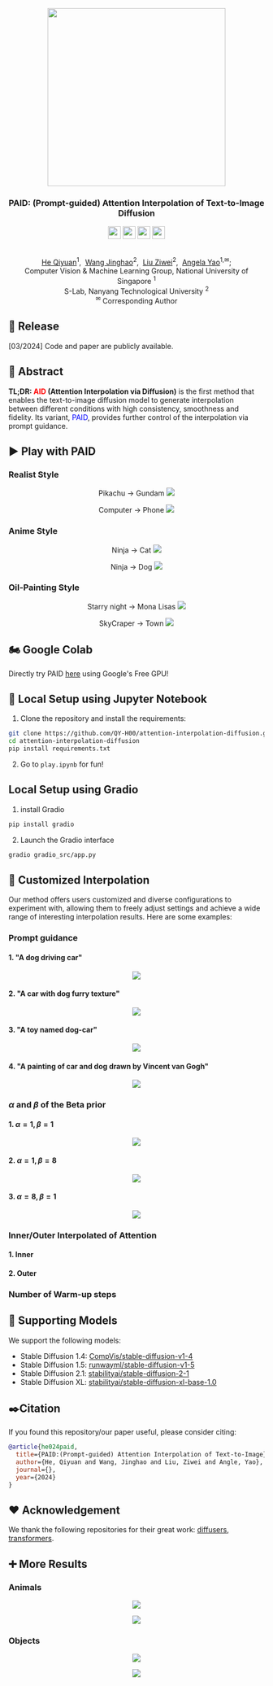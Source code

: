 <p align="center">
  <img src="asset/logo.png"  height=350>
</p>

### <div align="center">PAID: (Prompt-guided) Attention Interpolation of Text-to-Image Diffusion<div>

<div align="center">
<a herf=https://arxiv.org/abs/xxxx><img src=https://img.shields.io/badge/arXiv-b31b1b.svg?logo=arxiv height=25px></a>
<a herf=https://colab.research.google.com/drive/1zC-iOVu_raiFdUAD-TQ76GPKAuIj4hIt?usp=sharing><img src= https://img.shields.io/badge/Google%20Colab-0654ff.svg?logo=googlecolab height=25px></a>
<a herf=><img src=https://img.shields.io/badge/%F0%9F%A4%97%20Hugging%20Face%20Space-blue.svg height=25px>
<a herf=https://qy-h00.github.io/attention-interpolation-diffusion/><img src= https://img.shields.io/badge/GitHub%20Project%20Page-181717.svg?logo=github height=25px>
</div>

<p align="center">
  <br>
  <a href="https://qy-h00.github.io" target="_blank">He Qiyuan</a><sup>1</sup>,&nbsp;
  <a href="https://king159.github.io/" target="_blank">Wang Jinghao</a><sup>2</sup>,&nbsp;
  <a href="https://liuziwei7.github.io/" target="_blank">Liu Ziwei</a><sup>2</sup>,&nbsp;
  <a href="https://www.comp.nus.edu.sg/~ayao//" target="_blank">Angela Yao</a><sup>1,&#x2709</sup>;
  </sup></a>
  <br>
  <a herf=https://cvml.comp.nus.edu.sg>Computer Vision & Machine Learning Group, National University of Singapore</a> <sup>1</sup>
  <br>
  S-Lab, Nanyang Technological University <sup>2</sup>
  <br>
  <sup>&#x2709;</sup> Corresponding Author
</p>

## 📌 Release

[03/2024] Code and paper are publicly available.

## 📑 Abstract

<b>TL;DR: <font color="red">AID</font> (Attention Interpolation via Diffusion)</b> is the first method that enables the text-to-image diffusion model to generate interpolation between different conditions with high consistency, smoothness and fidelity. Its variant, <font color="blue">PAID</font>, provides further control of the interpolation via prompt guidance.

## ▶️ Play with PAID

### Realist Style

<p align="center">
Pikachu -> Gundam
<img src="example/pikachu_gundam.png">
</p>

<p align="center">
Computer -> Phone
<img src="example/computer_phone.png">
</p>

### Anime Style

<p align="center">
Ninja -> Cat
<img src="example/ninja_cat.png">
</p>

<p align="center">
Ninja -> Dog
<img src="example/ninja_dog.png">
</p>

### Oil-Painting Style

<p align="center">
Starry night -> Mona Lisas
<img src="example/starry_mona.png">
</p>

<p align="center">
SkyCraper -> Town
<img src="example/skycraper_town.png">
</p>

## 🏍️ Google Colab

Directly try PAID [here](https://colab.research.google.com/drive/1zC-iOVu_raiFdUAD-TQ76GPKAuIj4hIt?usp=sharing) using Google's Free GPU!

## 🚗 Local Setup using Jupyter Notebook

1. Clone the repository and install the requirements:

``` bash
git clone https://github.com/QY-H00/attention-interpolation-diffusion.git
cd attention-interpolation-diffusion
pip install requirements.txt
```

2. Go to `play.ipynb` for fun!

## Local Setup using Gradio

1. install Gradio

``` bash
pip install gradio
```

2. Launch the Gradio interface

``` bash
gradio gradio_src/app.py
```

## 🎲 Customized Interpolation

Our method offers users customized and diverse configurations to experiment with, allowing them to freely adjust settings and achieve a wide range of interesting interpolation results. Here are some examples:

### Prompt guidance

#### 1. "A dog driving car"

<p align="center">
<img src="example/dog_car_1.png">
</p>

#### 2. "A car with dog furry texture"

<p align="center">
<img src="example/dog_car_2.png">
</p>

#### 3. "A toy named dog-car"

<p align="center">
<img src="example/dog_car_3.png">
</p>

#### 4. "A painting of car and dog drawn by Vincent van Gogh"

<p align="center">
<img src="example/dog_car_4.png">
</p>

### $\alpha$ and $\beta$ of the Beta prior

#### 1. $\alpha=1, \beta=1$

<p align="center">
<img src="example/shark_fox_1.png">
</p>

#### 2. $\alpha=1, \beta=8$

<p align="center">
<img src="example/shark_fox_2.png">
</p>

#### 3. $\alpha=8, \beta=1$

<p align="center">
<img src="example/shark_fox_3.png">
</p>

### Inner/Outer Interpolated of Attention

#### 1. Inner

#### 2. Outer

### Number of Warm-up steps

## 📝 Supporting Models

We support the following models:

- Stable Diffusion 1.4: [CompVis/stable-diffusion-v1-4](https://huggingface.co/CompVis/stable-diffusion-v1-4)
- Stable Diffusion 1.5: [runwayml/stable-diffusion-v1-5](https://huggingface.co/runwayml/stable-diffusion-v1-5)
- Stable Diffusion 2.1: [stabilityai/stable-diffusion-2-1](https://huggingface.co/stabilityai/stable-diffusion-2-1)
- Stable Diffusion XL: [stabilityai/stable-diffusion-xl-base-1.0](https://huggingface.co/stabilityai/stable-diffusion-xl-base-1.0)
  
## ✒️Citation

If you found this repository/our paper useful, please consider citing:

``` bibtex
@article{he024paid,
  title={PAID:(Prompt-guided) Attention Interpolation of Text-to-Image},
  author={He, Qiyuan and Wang, Jinghao and Liu, Ziwei and Angle, Yao},
  journal={},
  year={2024}
}
```

## ❤️ Acknowledgement

We thank the following repositories for their great work: [diffusers](https://github.com/huggingface/diffusers), [transformers](https://github.com/huggingface/transformers).

## ➕️ More Results

### Animals

<p align="center">
<img src="example/more_result_1.png">
</p>

<p align="center">
<img src="example/more_result_2.png">
</p>

### Objects

<p align="center">
<img src="example/more_result_3.png">
</p>

<p align="center">
<img src="example/more_result_4.png">
</p>
